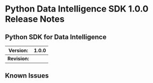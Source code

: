 # Python Data Intelligence SDK 1.0.0 Release Notes

## Python SDK for Data Intelligence

| **Version:** |1.0.0|
|--------------|-----|
| **Revision:** | <Put release date> |

## Known Issues
